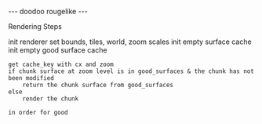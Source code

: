 --- doodoo rougelike ---

Rendering Steps

init renderer
    set bounds, tiles, world, zoom scales
    init empty surface cache
    init empty good surface cache

    get cache_key with cx and zoom
    if chunk surface at zoom level is in good_surfaces & the chunk has not been modified
        return the chunk surface from good_surfaces
    else
        render the chunk

    in order for good

